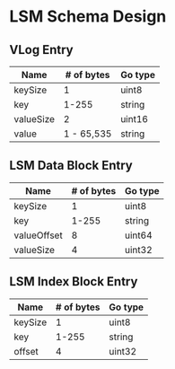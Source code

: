 # LSM Schema Design

<h2>VLog Entry</h2>

| Name  | # of bytes | Go type |
| -------| ------ | -------- |
| keySize  | 1  | uint8 |
| key  | 1-255  | string |
| valueSize | 2 | uint16 |
| value | 1 - 65,535 | string |

<h2>LSM Data Block Entry</h2>

| Name  | # of bytes | Go type |
| -------| ------ | -------- |
| keySize  | 1  | uint8 |
| key  | 1-255  | string |
| valueOffset | 8 | uint64 |
| valueSize | 4 | uint32 |

<h2>LSM Index Block Entry</h2>

| Name  | # of bytes | Go type |
| -------| ------ | -------- |
| keySize  | 1  | uint8 |
| key  | 1-255  | string |
| offset | 4 | uint32 |
